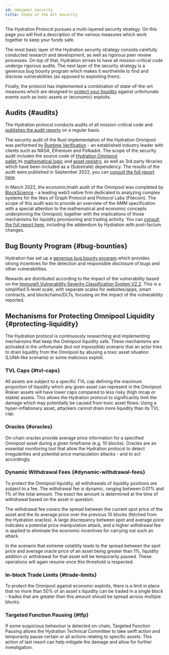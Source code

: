 ```yaml
---
id: omnipool_security
title: State of the Art Security
---
```


The Hydration Protocol pursues a multi-layered security strategy. On this page you will find a description of the various measures which work together to keep your funds safe.

The most basic layer of the Hydration security strategy consists carefully conducted research and development, as well as rigorous peer review processes. On top of that, Hydration strives to have all mission-critical code undergo rigorous audits. The next layer of the security strategy is a generous bug bounty program which makes it worthwhile to find and disclose vulnerabilities (as opposed to exploiting them).

Finally, the protocol has implemented a combination of state-of-the-art measures which are designed to [protect your liquidity](https://docs.hydration.net/omnipool_security#protecting-liquidity) against unfortunate events such as toxic assets or (economic) exploits.

## Audits {#audits}

The Hydration protocol conducts audits of all mission-critical code and [publishes the audit reports](https://github.com/galacticcouncil/Hydration-audit-reports) on a regular basis. 

The security audit of the Rust implementation of the Hydration Omnipool was performed by [Runtime Verification](https://runtimeverification.com/) - an established industry leader with clients such as NASA, Ethereum and Polkadot. The scope of the security audit includes the source code of [Hydration Omnipool pallet](https://github.com/galacticcouncil/HydraDX-node/blob/master/pallets/omnipool/src/),its [mathematical logic](https://github.com/galacticcouncil/HydraDX-math/tree/main/src/omnipool) and [asset registry](https://github.com/galacticcouncil/warehouse/tree/main/asset-registry), as well as 3rd party libraries which have been included as a (Substrate) dependency. The results of the audit were published in September 2022, you can [consult the full report here](https://github.com/galacticcouncil/HydraDX-audit-reports/blob/main/220907-Runtime-Verification-Security-Audit.pdf).

In March 2022, the economic/math audit of the Omnipool was completed by [BlockScience](https://block.science/) - a leading web3 native firm dedicated to analyzing complex systems for the likes of Graph Protocol and Protocol Labs (Filecoin). The scope of this audit was to provide an overview of the AMM specification with a special attention to the mathematical and economic concepts underpinning the Omnipool, together with the implications of those mechanisms for liquidity provisioning and trading activity. You can [consult the full report here](https://github.com/galacticcouncil/HydraDX-audit-reports/blob/main/220322-BlockScience-Omnipool-Report%2Baddendum-by-HydraDX.pdf), including the addendum by Hydration with post-factum changes.

## Bug Bounty Program {#bug-bounties}

Hydration has set up a [generous bug bounty program](https://immunefi.com/bounty/hydradx/) which provides strong incentives for the detection and responsible disclosure of bugs and other vulnerabilities. 

Rewards are distributed according to the impact of the vulnerability based on the [Immunefi Vulnerability Severity Classification System V2.2](https://immunefi.com/immunefi-vulnerability-severity-classification-system-v2-2/). This is a simplified 5-level scale, with separate scales for websites/apps, smart contracts, and blockchains/DLTs, focusing on the impact of the vulnerability reported.

## Mechanisms for Protecting Omnipool Liquidity {#protecting-liquidity}

The Hydration protocol is continuously researching and implementing mechanisms that keep the Omnipool liquidity safe. These mechanisms are activated in the unfortunate (but not impossible) scenario that an actor tries to drain liquidity from the Omnipool by abusing a toxic asset situation (LUNA-like scenario) or some malicious exploit.

### TVL Caps {#tvl-caps}

All assets are subject to a specific TVL cap defining the maximum proportion of liquidity which any given asset can represent in the Omnipool. Riskier assets will have lower caps compared to less risky (high mcap or stable) assets. This allows the Hydration protocol to significantly limit the damage which may potentially be caused from toxic asset flows: Using a hyper-inflationary asset, attackers cannot drain more liquidity than its TVL cap.

### Oracles {#oracles}

On-chain oracles provide average price information for a specified Omnipool asset during a given timeframe (e.g. 10 blocks). Oracles are an essential monitoring tool that allow the Hydration protocol to detect irregularities and potential price manipulation attacks - and to act accordingly.

### Dynamic Withdrawal Fees {#dynamic-withdrawal-fees}

To protect the Omnipool liquidity, all withdrawals of liquidity positions are subject to a fee. The withdrawal fee is dynamic, ranging between 0.01% and 1% of the total amount. The exact fee amount is determined at the time of withdrawal based on the asset in question.

The withdrawal fee covers the spread between the current spot price of the asset and the its average price over the previous 10 blocks (fetched from the Hydration oracles). A large discrepancy between spot and average price indicates a potential price manipulation attack, and a higher withdrawal fee is applied to eliminate the economic incentives for carrying out such an attack.

In the scenario that extreme volatility leads to the spread between the spot price and average oracle price of an asset being greater than 1%, liquidity addition or withdrawal for that asset will be temporarily paused. These operations will again resume once this threshold is respected.

### In-block Trade Limits {#trade-limits}

To protect the Omnipool against economic exploits, there is a limit in place that no more than 50% of an asset's liquidity can be traded in a single block - trades that are greater than this amount should be spread across multiple blocks.

### Targeted Function Pausing {#tfp}

If some suspicious behaviour is detected on-chain, Targeted Function Pausing allows the Hydration Technical Committee to take swift action and temporarily pause certain or all actions relating to specific assets. This action of last resort can help mitigate the damage and allow for further investigation.
